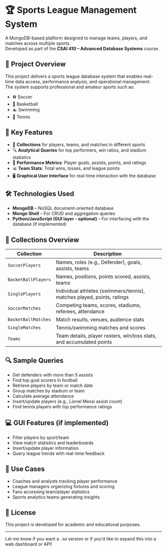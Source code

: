 # 🏆 Sports League Management System

A MongoDB-based platform designed to manage teams, players, and matches across multiple sports.  
Developed as part of the **CSAI 410 – Advanced Database Systems** course.

## 📌 Project Overview

This project delivers a sports league database system that enables real-time data access, performance analysis, and operational management.  
The system supports professional and amateur sports such as:

- ⚽ Soccer
- 🏀 Basketball
- 🏊 Swimming
- 🎾 Tennis

## 🧱 Key Features

- 📂 **Collections** for players, teams, and matches in different sports
- 🔍 **Analytical Queries** for top performers, win ratios, and stadium statistics
- 🎯 **Performance Metrics**: Player goals, assists, points, and ratings
- 📊 **Team Stats**: Total wins, losses, and league points
- 🖥️ **Graphical User Interface** for real-time interaction with the database

## 🛠️ Technologies Used

- **MongoDB** – NoSQL document-oriented database
- **Mongo Shell** – For CRUD and aggregation queries
- **Python/JavaScript (GUI layer - optional)** – For interfacing with the database (if implemented)

## 🧩 Collections Overview

| Collection           | Description                                                                 |
|----------------------|-----------------------------------------------------------------------------|
| `SoccerPlayers`      | Names, roles (e.g., Defender), goals, assists, teams                        |
| `BasketBallPlayers`  | Names, positions, points scored, assists, teams                             |
| `SinglePlayers`      | Individual athletes (swimmers/tennis), matches played, points, ratings      |
| `SoccerMatches`      | Competing teams, scores, stadiums, referees, attendance                     |
| `BasketBallMatches`  | Match results, venues, audience stats                                       |
| `SingleMatches`      | Tennis/swimming matches and scores                                          |
| `Teams`              | Team details, player rosters, win/loss stats, and accumulated points        |

## 🔍 Sample Queries

- Get defenders with more than 5 assists
- Find top goal scorers in football
- Retrieve players by team or match date
- Group matches by stadium or team
- Calculate average attendance
- Insert/update players (e.g., Lionel Messi assist count)
- Find tennis players with top performance ratings

## 💻 GUI Features (if implemented)

- Filter players by sport/team
- View match statistics and leaderboards
- Insert/update player information
- Query league trends with real-time feedback

## 🧠 Use Cases

- Coaches and analysts tracking player performance
- League managers organizing fixtures and scoring
- Fans accessing team/player statistics
- Sports analytics teams generating insights

## 📜 License

This project is developed for academic and educational purposes.

---

Let me know if you want a `.md` version or if you'd like to expand this into a web dashboard or API!
